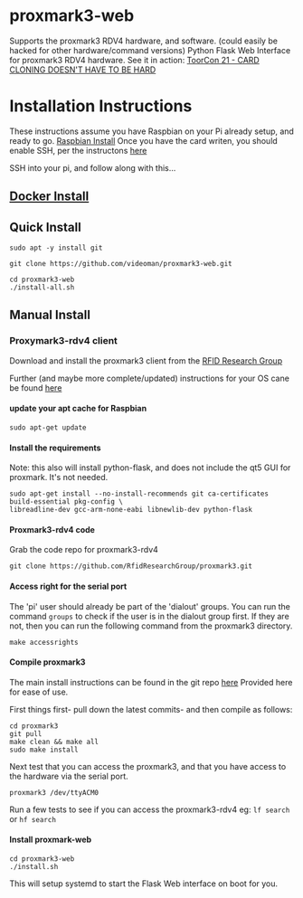 # proxmark3-web 
Supports the proxmark3 RDV4 hardware, and software. (could easily be hacked for other hardware/command versions)
Python Flask Web Interface for proxmark3 RDV4 hardware. See it in action: [ToorCon 21 - CARD CLONING DOESN'T HAVE TO BE HARD](https://youtu.be/hhIMpNbMCEA?t=1132)

# Installation Instructions
These instructions assume you have Raspbian on your Pi already setup, and ready to go. [Raspbian Install](https://www.raspberrypi.org/documentation/installation/installing-images/)
Once you have the card writen, you should enable SSH, per the instructons [here](https://linuxize.com/post/how-to-enable-ssh-on-raspberry-pi/)

SSH into your pi, and follow along with this...

## [Docker Install](docker/docker.md)

## Quick Install

```shell
sudo apt -y install git

git clone https://github.com/videoman/proxmark3-web.git

cd proxmark3-web
./install-all.sh
```

## Manual Install
### Proxymark3-rdv4 client
Download and install the proxmark3 client from the [RFID Research Group](https://github.com/RfidResearchGroup/proxmark3)

Further (and maybe more complete/updated) instructions for your OS cane be found [here](https://github.com/RfidResearchGroup/proxmark3/blob/master/doc/md/Installation_Instructions/Linux-Installation-Instructions.md)

#### update your apt cache for Raspbian
```shell
sudo apt-get update
```
#### Install the requirements
Note: this also will install python-flask, and does not include the qt5 GUI for proxmark. It's not needed.
```
sudo apt-get install --no-install-recommends git ca-certificates build-essential pkg-config \
libreadline-dev gcc-arm-none-eabi libnewlib-dev python-flask
```
#### Proxmark3-rdv4 code
Grab the code repo for proxmark3-rdv4
```shell
git clone https://github.com/RfidResearchGroup/proxmark3.git
```

#### Access right for the serial port
The 'pi' user should already be part of the 'dialout' groups. You can run the command `groups` to check if the user is in the dialout group first. If they are not, then you can run the following command from the proxmark3 directory.
```shell
make accessrights
```

#### Compile proxmark3
The main install instructions can be found in the git repo [here](https://github.com/RfidResearchGroup/proxmark3/blob/master/doc/md/Use_of_Proxmark/0_Compilation-Instructions.md)
Provided here for ease of use.

First things first- pull down the latest commits- and then compile as follows:
```shell
cd proxmark3
git pull
make clean && make all
sudo make install
```

Next test that you can access the proxmark3, and that you have access to the hardware via the serial port.
```shell
proxmark3 /dev/ttyACM0
```
Run a few  tests to see if you can access the proxmark3-rdv4 eg: `lf search` or `hf search`

#### Install proxmark-web
```shell
cd proxmark3-web
./install.sh
```
This will setup systemd to start the Flask Web interface on boot for you.

####


